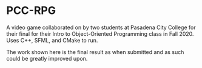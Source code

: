 # PCC-RPG
A video game collaborated on by two students at Pasadena City College for their final for their Intro to Object-Oriented Programming class in Fall 2020. Uses C++, SFML, and CMake to run.

The work shown here is the final result as when submitted and as such could be greatly improved upon.
